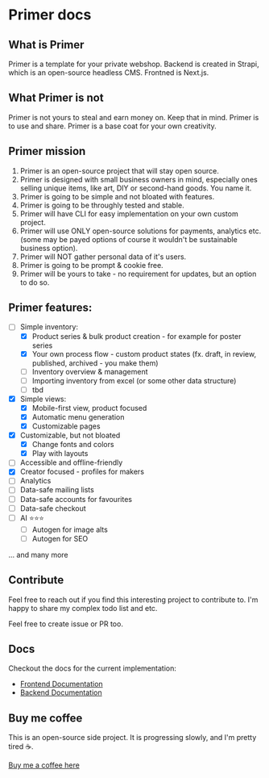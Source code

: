 # Primer docs

## What is Primer

Primer is a template for your private webshop. Backend is created in Strapi, which is an open-source headless CMS. Frontned is Next.js.

## What Primer is not

Primer is not yours to steal and earn money on. Keep that in mind. Primer is to use and share. Primer is a base coat for your own creativity.

## Primer mission

1. Primer is an open-source project that will stay open source. 
2. Primer is designed with small business owners in mind, especially ones selling unique items, like art, DIY or second-hand goods. You name it.
3. Primer is going to be simple and not bloated with features.
4. Primer is going to be throughly tested and stable.
5. Primer will have CLI for easy implementation on your own custom project.
6. Primer will use ONLY open-source solutions for payments, analytics etc. (some may be payed options of course it wouldn't be sustainable business option).
7. Primer will NOT gather personal data of it's users.
8. Primer is going to be prompt & cookie free.
9. Primer will be yours to take - no requirement for updates, but an option to do so.

## Primer features:
- [ ] Simple inventory:
    - [x] Product series & bulk product creation - for example for poster series
    - [x] Your own process flow - custom product states (fx. draft, in review, published, archived - you make them)
    - [ ] Inventory overview & management
    - [ ] Importing inventory from excel (or some other data structure)
    - [ ] tbd
- [x] Simple views:
    - [x] Mobile-first view, product focused
    - [x] Automatic menu generation
    - [x] Customizable pages
- [x] Customizable, but not bloated
    - [x] Change fonts and colors
    - [x] Play with layouts
- [ ] Accessible and offline-friendly
- [x] Creator focused - profiles for makers
- [ ] Analytics
- [ ] Data-safe mailing lists
- [ ] Data-safe accounts for favourites
- [ ] Data-safe checkout
- [ ] AI ⭐⭐⭐
    - [ ] Autogen for image alts
    - [ ] Autogen for SEO

... and many more

## Contribute
Feel free to reach out if you find this interesting project to contribute to. I'm happy to share my complex todo list and etc.

Feel free to create issue or PR too.

## Docs
Checkout the docs for the current implementation:
- [Frontend Documentation](./frontend/index.md)
- [Backend Documentation](./backend/index.md)

## Buy me coffee
This is an open-source side project. It is progressing slowly, and I'm pretty tired ☕️.

[Buy me a coffee here](https://buymeacoffee.com/magdazelena)